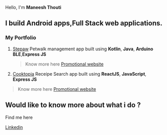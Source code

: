Hello, I'm **Maneesh Thouti**
## I build Android apps,Full Stack web applications.

### My Portfolio
1. [Stepaw](https://github.com/ButterfliesLangara/Stepaw) Petwalk management app built using __Kotlin__, __Java__, __Arduino BLE__,__Express JS__ 

   > Know more here [Promotional website](http://www.stepaw.ca)
   
2. [Cooktopia](https://github.com/falguni-lakdawala/cooktopia) Receipe Search app built using __ReactJS__, __JavaScript__, __Express JS__
 
  > Know more here [Promotional website](http://www.cooktopia.ca)

## Would like to know more about what i do ?

Find me here 

[Linkedin](https://linkedin.com/in/maneesh43)


<!---
Maneesh43/Maneesh43 is a ✨ special ✨ repository because its `README.md` (this file) appears on your GitHub profile.
You can click the Preview link to take a look at your changes.
--->
